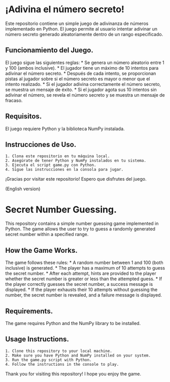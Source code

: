 # ¡Adivina el número secreto!
Este repositorio contiene un simple juego de adivinanza de números implementado en Python. El juego permite al usuario intentar adivinar un número secreto generado aleatoriamente dentro de un rango especificado.

## Funcionamiento del Juego.
El juego sigue las siguientes reglas:
    * Se genera un número aleatorio entre 1 y 100 (ambos inclusive).
    * El jugador tiene un máximo de 10 intentos para adivinar el número secreto.
    * Después de cada intento, se proporcionan pistas al jugador sobre si el número secreto es mayor o menor que el intento realizado.
    * Si el jugador adivina correctamente el número secreto, se muestra un mensaje de éxito.
    * Si el jugador agota sus 10 intentos sin adivinar el número, se revela el número secreto y se muestra un mensaje de fracaso.

## Requisitos.
El juego requiere Python y la biblioteca NumPy instalada.

## Instrucciones de Uso.
    1. Clona este repositorio en tu máquina local.
    2. Asegúrate de tener Python y NumPy instalados en tu sistema.
    3. Ejecuta el script game.py con Python.
    4. Sigue las instrucciones en la consola para jugar.
 

¡Gracias por visitar este repositorio! Espero que disfrutes del juego.



(English version)

# Secret Number Guessing.
This repository contains a simple number guessing game implemented in Python. The game allows the user to try to guess a randomly generated secret number within a specified range.

## How the Game Works.
The game follows these rules:
    * A random number between 1 and 100 (both inclusive) is generated.
    * The player has a maximum of 10 attempts to guess the secret number.
    * After each attempt, hints are provided to the player whether the secret number is greater or less than the attempted guess.
    * If the player correctly guesses the secret number, a success message is displayed.
    * If the player exhausts their 10 attempts without guessing the number, the secret number is revealed, and a failure message is displayed.

## Requirements.
The game requires Python and the NumPy library to be installed.

## Usage Instructions.
    1. Clone this repository to your local machine.
    2. Make sure you have Python and NumPy installed on your system.
    3. Run the game.py script with Python.
    4. Follow the instructions in the console to play.


Thank you for visiting this repository! I hope you enjoy the game.

